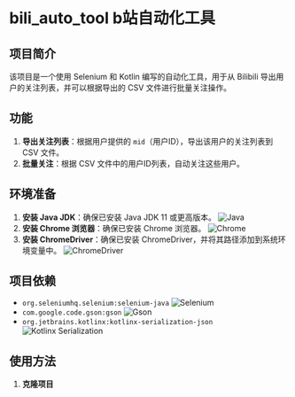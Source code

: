 # bili_auto_tool b站自动化工具

## 项目简介
该项目是一个使用 Selenium 和 Kotlin 编写的自动化工具，用于从 Bilibili 导出用户的关注列表，并可以根据导出的 CSV 文件进行批量关注操作。

## 功能
1. **导出关注列表**：根据用户提供的 `mid`（用户ID），导出该用户的关注列表到 CSV 文件。
2. **批量关注**：根据 CSV 文件中的用户ID列表，自动关注这些用户。

## 环境准备
1. **安装 Java JDK**：确保已安装 Java JDK 11 或更高版本。 ![Java](https://img.shields.io/badge/Java-11%2B-blue)
2. **安装 Chrome 浏览器**：确保已安装 Chrome 浏览器。 ![Chrome](https://img.shields.io/badge/Chrome-latest-blue)
3. **安装 ChromeDriver**：确保已安装 ChromeDriver，并将其路径添加到系统环境变量中。 ![ChromeDriver](https://img.shields.io/badge/ChromeDriver-latest-blue)

## 项目依赖
- `org.seleniumhq.selenium:selenium-java` ![Selenium](https://img.shields.io/badge/Selenium-latest-blue)
- `com.google.code.gson:gson` ![Gson](https://img.shields.io/badge/Gson-latest-blue)
- `org.jetbrains.kotlinx:kotlinx-serialization-json` ![Kotlinx Serialization](https://img.shields.io/badge/Kotlinx%20Serialization-latest-blue)

## 使用方法
1. **克隆项目**